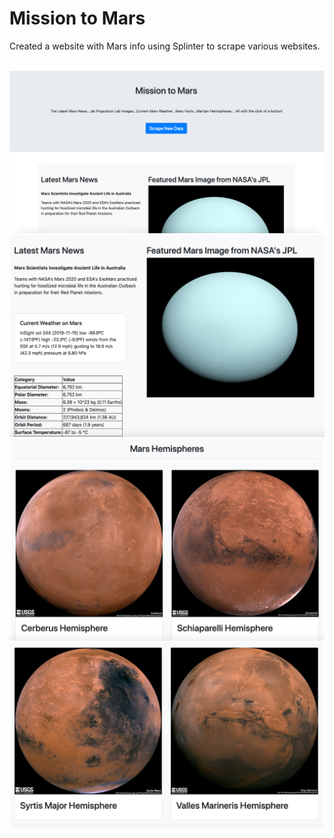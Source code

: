 # Mission to Mars

Created a website with Mars info using Splinter to scrape various websites.  
<br />  

  
![](Missions_to_Mars/App_Screenshots/Shot_1.png)
![](Missions_to_Mars/App_Screenshots/Shot_2.png)
![](Missions_to_Mars/App_Screenshots/Shot_3.png)
![](Missions_to_Mars/App_Screenshots/Shot_4.png)

